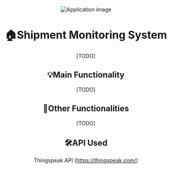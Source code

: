<header>
<img src="https://i.imgur.com/MUaxMtA.png" style="width: 50%, height:50%" alt="Application image"  />  
<header/>

# 🏠Shipment Monitoring System
[TODO]

## 💡Main Functionality 
[TODO]

## 📲Other Functionalities
[TODO]

## 🛠️API Used
Thingspeak API (https://thingspeak.com/)

